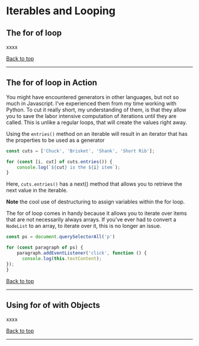 # Iterables and Looping

## The for of loop

xxxx

[Back to top](#top)
**********

## The for of loop in Action

You might have encountered generators in other languages, but not so much in Javascript. I've experienced them from my time working with Python. To cut it really short, my understanding of them, is that they allow you to save the labor intensive computation of iterations until they are called. This is unlike a regular loops, that will create the values right away.

Using the `entries()` method on an iterable will result in an iterator that has the properties to be used as a generator

``` javascript
const cuts = ['Chuck', 'Brisket', 'Shank', 'Short Rib'];

for (const [i, cut] of cuts.entries()) {
    console.log(`${cut} is the ${i} item`);
}
```

Here, `cuts.entries()` has a next() method that allows you to retrieve the next value in the iterable.

**Note** the cool use of destructuring to assign variables within the for loop.

The for of loop comes in handy because it allows you to iterate over items that are not necessarily always arrays. If you've ever had to convert a `NodeList` to an array, to iterate over it, this is no longer an issue.

``` javascript
const ps = document.querySelectorAll('p')

for (const paragraph of ps) {
    paragraph.addEventListener('click', function () {
      console.log(this.textContent);
});
}

```
[Back to top](#top)
**********

## Using for of with Objects

xxxx

[Back to top](#top)
**********
